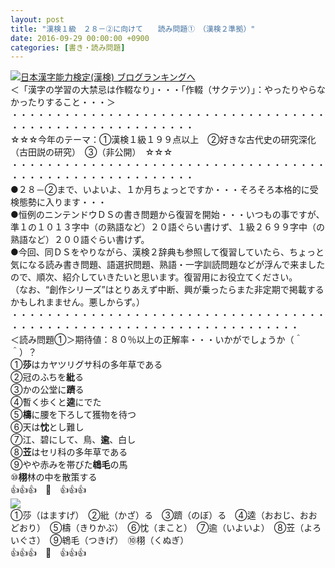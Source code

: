 ```yaml
---
layout: post
title: "漢検１級　２８－②に向けて　　読み問題①　（漢検２準拠）"
date: 2016-09-29 00:00:00 +0900
categories: [書き・読み問題]
---
```


[![](/syuusyuu9701/assets/images/漢検１級-２８－②に向けて-読み問題①-（漢検２準拠）-br_c_3028_1.gif)](http://blog.with2.net/link.php?1659096:3028 "日本漢字能力検定(漢検) ブログランキングへ")[日本漢字能力検定(漢検) ブログランキングへ](http://blog.with2.net/link.php?1659096:3028)  
＜「漢字の学習の大禁忌は作輟なり」・・・「作輟（サクテツ）」：やったりやらなかったりすること・・・＞  
・・・・・・・・・・・・・・・・・・・・・・・・・・・・・・・・・・・・・・・・・・・・・・・・・・・・・・・・・  
☆☆☆今年のテーマ：①漢検１級１９９点以上　②好きな古代史の研究深化（古田説の研究）　③（非公開）　☆☆☆　　  
・・・・・・・・・・・・・・・・・・・・・・・・・・・・・・・・・・・・・・・・・・・・・・・・・・・・・・・・・  
●２８－②まで、いよいよ、１か月ちょっとですか・・・そろそろ本格的に受検態勢に入ります・・・  
●恒例のニンテンドウＤＳの書き問題から復習を開始・・・いつもの事ですが、準１の１０１３字中（の熟語など）２０語ぐらい書けず、１級２６９９字中（の熟語など）２００語ぐらい書けず。  
●今回、同ＤＳをやりながら、漢検２辞典も参照して復習していたら、ちょっと気になる読み書き問題、語選択問題、熟語・一字訓読問題などが浮んで来ましたので、順次、紹介していきたいと思います。復習用にお役立てください。  
（なお、“創作シリーズ”はとりあえず中断、興が乗ったらまた非定期で掲載するかもしれまません。悪しからず。）  
・・・・・・・・・・・・・・・・・・・・・・・・・・・・・・・・・・・・・・・・・・・・・・・・・・・・・・・・・・・・・・・・・・・・・  
＜読み問題①＞期待値：８０％以上の正解率・・・いかがでしょうか（＾＾）？  
①**莎**はカヤツリグサ科の多年草である　　  
②冠のふちを**紕**る　  
③かの公堂に**躋**る　  
④暫く歩くと**逵**にでた　  
⑤**檮**に腰を下ろして獲物を待つ  
⑥天は**忱**とし難し　　　  
⑦江、碧にして、鳥、**逾**、白し  
⑧**苙**はセリ科の多年草である　  
⑨やや赤みを帯びた**鴾毛**の馬　  
⑩**栩**林の中を散策する　　  
👍👍👍　🐒　👍👍👍  
![](/syuusyuu9701/assets/images/漢検１級-２８－②に向けて-読み問題①-（漢検２準拠）-2d433dfa871351592207152edc880dc9.jpg)  
①莎（はますげ）　②紕（かざ）る　③躋（のぼ）る　④逵（おおじ、おおどおり）　⑤檮（きりかぶ）　⑥忱（まこと）　⑦逾（いよいよ）　⑧苙（よろいぐさ）　⑨鴾毛（つきげ）　⑩栩（くぬぎ）　  
👍👍👍　🐒　👍👍👍  